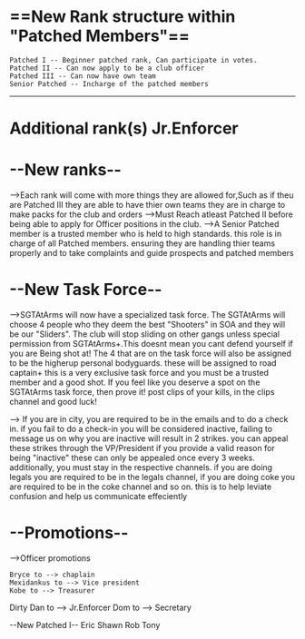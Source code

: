 # ==New Rank structure within "Patched Members"==
	Patched I -- Beginner patched rank, Can participate in votes.
	Patched II -- Can now apply to be a club officer
	Patched III -- Can now have own team
	Senior Patched -- Incharge of the patched members
-----------------------------------------------------
Additional rank(s)
	Jr.Enforcer
======================================

# --New ranks--
-->Each rank will come with more things they are allowed for,Such as if theu are Patched III they are able to have thier own teams they are in charge 
to make packs for the club and orders
-->Must Reach atleast Patched II before being able to apply for Officer positions in the club.
-->A Senior Patched member is a trusted member who is held to high standards. this role is in charge of all Patched members. ensuring they are handling thier teams
properly and to take complaints and guide prospects and patched members 
		
# --New Task Force--
-->SGTAtArms will now have a specialized task force. The SGTAtArms will choose 4 people who they deem the best "Shooters" in SOA and they will be our 
"Sliders". The club will stop sliding on other gangs unless special permission from SGTAtArms+.This doesnt mean you cant defend yourself if you are 
Being shot at! The 4 that are on the task force will also be assigned to be the higherup personal bodyguards. these will be assigned to road captain+
this is a very exclusive task force and you must be a trusted member and a good shot.
	If you feel like you deserve a spot on the SGTAtArms task force, then prove it! post clips of your kills, in the clips channel and good luck!

--> If you are in city, you are required to be in the emails and to do a check in. if you fail to do a check-in you will be considered inactive, failing to message us on 
why you are inactive will result in 2 strikes. you can appeal these strikes through the VP/President if you provide a valid reason for being "inactive" these can only 
be appealed once every 3 weeks. additionally, you must stay in the respective channels. if you are doing legals you are required to be in the legals channel, if you 
are doing coke you are required to be in the coke channel and so on. this is to help leviate confusion and help us communicate effeciently 


# --Promotions--
-->Officer promotions

	Bryce to --> chaplain
	Mexidankus to --> Vice president
	Kobe to --> Treasurer
Dirty Dan to --> Jr.Enforcer
Dom to --> Secretary

--New Patched I--
Eric
Shawn
Rob
Tony
